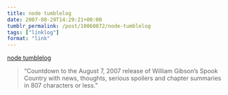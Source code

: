 ```yaml
---
title: node tumblelog
date: 2007-08-29T14:29:21+00:00
tumblr_permalink: /post/10060872/node-tumblelog
tags: ["linklog"]
format: "link"
---
```


[node tumblelog][1]

> &ldquo;Countdown to the August 7, 2007 release of William Gibson&rsquo;s Spook Country with news, thoughts, serious spoilers and chapter summaries in 807 characters or less.&rdquo;

[1]: http://node.tumblr.com/
